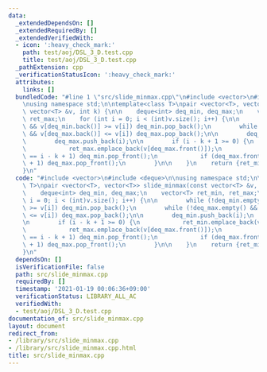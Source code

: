 ```yaml
---
data:
  _extendedDependsOn: []
  _extendedRequiredBy: []
  _extendedVerifiedWith:
  - icon: ':heavy_check_mark:'
    path: test/aoj/DSL_3_D.test.cpp
    title: test/aoj/DSL_3_D.test.cpp
  _pathExtension: cpp
  _verificationStatusIcon: ':heavy_check_mark:'
  attributes:
    links: []
  bundledCode: "#line 1 \"src/slide_minmax.cpp\"\n#include <vector>\n#include <deque>\n\
    \nusing namespace std;\n\ntemplate<class T>\npair <vector<T>, vector<T>> slide_minmax(const\
    \ vector<T> &v, int k) {\n\n    deque<int> deq_min, deq_max;\n    vector<T> ret_min,\
    \ ret_max;\n    for (int i = 0; i < (int)v.size(); i++) {\n\n        while (!deq_min.empty()\
    \ && v[deq_min.back()] >= v[i]) deq_min.pop_back();\n        while (!deq_max.empty()\
    \ && v[deq_max.back()] <= v[i]) deq_max.pop_back();\n\n        deq_min.push_back(i);\n\
    \        deq_max.push_back(i);\n\n        if (i - k + 1 >= 0) {\n            ret_min.emplace_back(v[deq_min.front()]);\n\
    \            ret_max.emplace_back(v[deq_max.front()]);\n            if (deq_min.front()\
    \ == i - k + 1) deq_min.pop_front();\n            if (deq_max.front() == i - k\
    \ + 1) deq_max.pop_front();\n        }\n\n    }\n    return {ret_min, ret_max};\n\
    }\n"
  code: "#include <vector>\n#include <deque>\n\nusing namespace std;\n\ntemplate<class\
    \ T>\npair <vector<T>, vector<T>> slide_minmax(const vector<T> &v, int k) {\n\n\
    \    deque<int> deq_min, deq_max;\n    vector<T> ret_min, ret_max;\n    for (int\
    \ i = 0; i < (int)v.size(); i++) {\n\n        while (!deq_min.empty() && v[deq_min.back()]\
    \ >= v[i]) deq_min.pop_back();\n        while (!deq_max.empty() && v[deq_max.back()]\
    \ <= v[i]) deq_max.pop_back();\n\n        deq_min.push_back(i);\n        deq_max.push_back(i);\n\
    \n        if (i - k + 1 >= 0) {\n            ret_min.emplace_back(v[deq_min.front()]);\n\
    \            ret_max.emplace_back(v[deq_max.front()]);\n            if (deq_min.front()\
    \ == i - k + 1) deq_min.pop_front();\n            if (deq_max.front() == i - k\
    \ + 1) deq_max.pop_front();\n        }\n\n    }\n    return {ret_min, ret_max};\n\
    }\n"
  dependsOn: []
  isVerificationFile: false
  path: src/slide_minmax.cpp
  requiredBy: []
  timestamp: '2021-01-19 00:06:36+09:00'
  verificationStatus: LIBRARY_ALL_AC
  verifiedWith:
  - test/aoj/DSL_3_D.test.cpp
documentation_of: src/slide_minmax.cpp
layout: document
redirect_from:
- /library/src/slide_minmax.cpp
- /library/src/slide_minmax.cpp.html
title: src/slide_minmax.cpp
---
```

